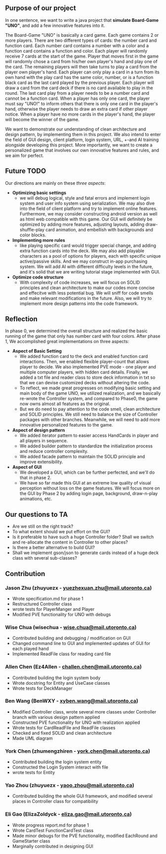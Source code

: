 ## Purpose of our project
In one sentence, we want to write a java project that **simulate Board-Game "UNO"**, and add a few innovative features into it.

The Board-Game "UNO" is basically a card game. Each game contains 2 or more players. There are two different types of cards: the number card and function card. Each number card contains a number with a color and a function card contains a function and color. Each player will randomly receive 7 cards at the start of the game. Player that moves first in the game will randomly chose a card from his/her own player's hand and play one of the card. The remaining players will then take turns to play a card from the player own player's hand. Each player can only play a card in a turn from its own hand with the play card has the same color, number, or is a function black card as the last card played by the previous player. Each player will draw a card from the card deck if there is no card available to play in the round. The last card play from a player needs to be a number card and cannot be a function card. When a player has only one card, the player must say "UNO!" to inform others that there is only one card in the player's hand, otherwise the player needs to draw an extra card if other player notice. When a player have no more cards in the player's hand, the player will become the winner of the game.

We want to demonstrate our understanding of clean architecture and design pattern, by implementing them in this project. We also intend to enter the field of GUI design, client platform, login system, URL,
+-and AI training alongside developing this project. More importantly, we want to create a personalized game that involves our own innovative features and rules, and we aim for perfect.

## Future TODO

Our directions are mainly on these *three aspects*:
* **Optimizing basic settings**
  * we will debug logical, style and fatal errors and implement login system and user info system using serialization. We may also dive into the field of client platform and try to implement online features. Furthermore, we may consider constructing android version as well as html web compatible with this game. Our GUI will definitely be optimized by adding more features, adjusting layouts, adding draw-shuffle-play card animation, and embellish with backgrounds and color blocks.
* **Implementing more rules**
  * like playing specific card would trigger special change, and adding extra function cards into the deck. We may also add playable characters as a pool of options for players, each with specific unique active/passive skills. And we may construct in-app purchasing system. We will add AI with different difficulty levels in the future, and it's solid that we are writing tutorial stage implemented with GUI.
* **Optimize code structure** 
  * With complexity of code increases, we will focus on SOLID principles and clean architecture to make our codes more concise and effecitve with less potential bug. We will sniff for code smells and make relevant modifications in the future. Also, we will try to implement more design patterns into the code framework. 

## Reflection

In phase 0, we determined the overall structure and realized the basic running of the game that only has number card with four colors.
After phase 1, We accomplished great implementations on three aspects:
* **Aspect of Basic Setting** 
    * We added function card to the deck and enabled function card interactions. Then, we enabled flexible player-count that allows player to decide. We also implemented PVE mode - one player and multiple computer players, with hidden card details. Finally, we added a txt file and reader class to store deck information in txt so that we can devise customized decks without altering the code. 
    * To reflect, we made great progresses on modifying basic setting and main body of the game UNO, we utilized realization, and we basically re-wrote the Controller system, and compared to Phase0, the game now owns almost all features as the original. 
    * But we do need to pay attention to the code smell, clean architecture and SOLID principles. We still need to balance the size of Controller packages with other branches. Meanwhile, we will need to add more innovative personalized features to the game.
* **Aspect of design pattern**
    * We added iterator pattern to easier access HandCards in player and all players in sequence.
    * We added builder pattern to standardize the initialization process and reduce controller complexity.
    * We added facade pattern to maintain the SOLID principle and improve extensibility.
* **Aspect of GUI** 
    * We developed a GUI, which can be further perfected, and we'll do that in phase 2.
    * We have so far made this GUI at an extreme low quality of visual perception without loss on the game features. We will focus more on the GUI by Phase 2 by adding login page, background, draw-n-play animations, etc.

## Our questions to TA

* Are we still on the right track?
* To what extent should we put effort on the GUI?
* Is it preferable to have such a huge Controller folder? Shall we switch and re-allocate the content in Controller to other places?
* Is there a better alternative to build GUI?
* Shall we implement gson/json to generate cards instead of a huge deck class with several sub-classes?

## Contribution

### Jason Zhu (zhuyuezx - yuezhexuan.zhu@mail.utoronto.ca)
* Wrote specification.md for phase 1
* Restructured Controller class
* wrote tests for PlayerManger and Player
* Modified PVE functionality for UNO with debugs

### Wise Chua (wisechua - wise.chua@mail.utoronto.ca)
* Contributed building and debugging / modification on GUI
* Changed command line to GUI and implemented updates of GUI for each played hand
* Implemented ReadFile class for reading card file

### Allen Chen (Ez4Allen - challen.chen@mail.utoronto.ca)
* Contributed building the login system body
* Wrote docstring for Entity and UseCase classes
* Wrote tests for DeckManager

### Ben Wang (BenWXY - xyben.wang@mail.utoronto.ca)
* Modified Controller class, wrote several more classes under Controller branch with various design pattern applied
* Constructed PVE functionality for UNO with realization applied
* Wrote tests for CardReadFile and ReadFile classes
* Checked and fixed SOLID and clean architecture
* Made UML diagram

### York Chen (zhumengzhiren - york.chen@mail.utoronto.ca)
* Contributed building the login system entity
* Constructed the Login System interact with file
* wrote tests for Entity

### Yao Zhou (zhuyuezx - yaoo.zhou@mail.utoronto.ca)
* Contributed building the whole GUI framework, and modified several places in Controller class for compatibility

### Eli Gao (ElizaZoldyck - eliza.gao@mail.utoronto.ca)
* Wrote progress report.md for phase 1
* Wrote CardTest FunctionCardTest class
* Made minor debugs for the PVE functionality, modified EachRound and GameStarter class
* Marginally contributed in designing GUI